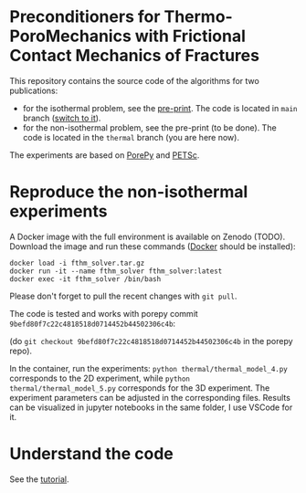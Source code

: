 # Preconditioners for Thermo-PoroMechanics with Frictional Contact Mechanics of Fractures 

This repository contains the source code of the algorithms for two publications:
* for the isothermal problem, see the [pre-print](https://arxiv.org/abs/2501.07441). The code is located in `main` branch ([switch to it](https://github.com/Yuriyzabegaev/FTHM-Solver/tree/main)).
* for the non-isothermal problem, see the pre-print (to be done). The code is located in the `thermal` branch (you are here now).

The experiments are based on [PorePy](https://github.com/pmgbergen/porepy) and [PETSc](https://petsc.org/).

# Reproduce the non-isothermal experiments

A Docker image with the full environment is available on Zenodo (TODO). Download the image and run these commands ([Docker](https://www.docker.com/) should be installed):
```
docker load -i fthm_solver.tar.gz
docker run -it --name fthm_solver fthm_solver:latest
docker exec -it fthm_solver /bin/bash
```
Please don't forget to pull the recent changes with `git pull`.

The code is tested and works with porepy commit `9befd80f7c22c4818518d0714452b44502306c4b`:

(do `git checkout 9befd80f7c22c4818518d0714452b44502306c4b` in the porepy repo).

In the container, run the experiments: `python thermal/thermal_model_4.py` corresponds to the 2D experiment, while `python thermal/thermal_model_5.py` corresponds for the 3D experiment. The experiment parameters can be adjusted in the corresponding files. Results can be visualized in jupyter notebooks in the same folder, I use VSCode for it.

# Understand the code

See the [tutorial](tutorial.ipynb).